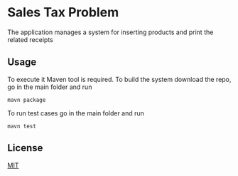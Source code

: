 # Sales Tax Problem

The application manages a system for inserting products and print the related receipts

## Usage
To execute it Maven tool is required. 
To build the system download the repo, go in the main folder and run 
```
mavn package
```
To run test cases go in the main folder and run 
```
mavn test
```
## License
[MIT](https://choosealicense.com/licenses/mit/)
